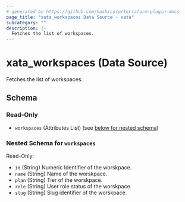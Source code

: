 ```yaml
---
# generated by https://github.com/hashicorp/terraform-plugin-docs
page_title: "xata_workspaces Data Source - xata"
subcategory: ""
description: |-
  Fetches the list of workspaces.
---
```


# xata_workspaces (Data Source)

Fetches the list of workspaces.



<!-- schema generated by tfplugindocs -->
## Schema

### Read-Only

- `workspaces` (Attributes List) (see [below for nested schema](#nestedatt--workspaces))

<a id="nestedatt--workspaces"></a>
### Nested Schema for `workspaces`

Read-Only:

- `id` (String) Numeric Identifier of the worskpace.
- `name` (String) Name of the worskpace.
- `plan` (String) Tier of the worskpace.
- `role` (String) User role	status of the worskpace.
- `slug` (String) Slug identifier of the worskpace.
